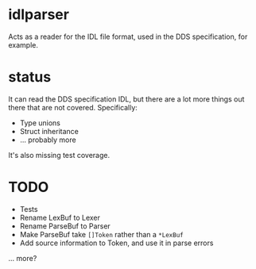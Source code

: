 # idlparser

Acts as a reader for the IDL file format, used in the DDS specification, for
example.

# status

It can read the DDS specification IDL, but there are a lot more things out
there that are not covered. Specifically:

* Type unions
* Struct inheritance
* ... probably more

It's also missing test coverage.

# TODO

* Tests
* Rename LexBuf to Lexer
* Rename ParseBuf to Parser
* Make ParseBuf take `[]Token` rather than a `*LexBuf`
* Add source information to Token, and use it in parse errors

... more?

